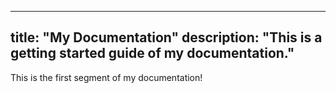 

---
title: "My Documentation"
description: "This is a getting started guide of my documentation."
---

This is the first segment of my documentation!
